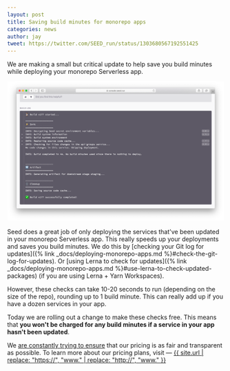 ```yaml
---
layout: post
title: Saving build minutes for monorepo apps
categories: news
author: jay
tweet: https://twitter.com/SEED_run/status/1303680567192551425
---
```


We are making a small but critical update to help save you build minutes while deploying your monorepo Serverless app.

![No build minutes charged in Seed](/assets/blog/saving-build-minutes-for-monorepo-apps/no-build-minutes-charged-in-seed.png)

Seed does a great job of only deploying the services that've been updated in your monorepo Serverless app. This really speeds up your deployments and saves you build minutes. We do this by [checking your Git log for updates]({% link _docs/deploying-monorepo-apps.md %}#check-the-git-log-for-updates). Or [using Lerna to check for updates]({% link _docs/deploying-monorepo-apps.md %}#use-lerna-to-check-updated-packages) (if you are using Lerna + Yarn Workspaces).

However, these checks can take 10-20 seconds to run (depending on the size of the repo), rounding up to 1 build minute. This can really add up if you have a dozen services in your app.

Today we are rolling out a change to make these checks free. This means that **you won't be charged for any build minutes if a service in your app hasn't been updated**.

We [are constantly trying to ensure](https://twitter.com/jayair/status/1258092217383731201?s=20) that our pricing is as fair and transparent as possible. To learn more about our pricing plans, visit — [{{ site.url | replace: "https://", "www." | replace: "http://", "www." }}](/pricing)
